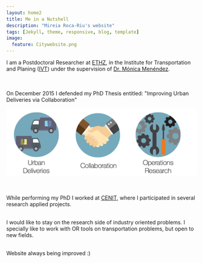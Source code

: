 ```yaml
---
layout: home2
title: Me in a Nutshell
description: "Mireia Roca-Riu's website"
tags: [Jekyll, theme, responsive, blog, template]
image:
  feature: Citywebsite.png
---
```


I am a Postdoctoral Researcher at [ETHZ](https://www.ethz.ch/en.html), in the Institute for Transportation and Planing ([IVT](http://www.ivt.ethz.ch/index_EN)) under the supervision of [Dr. Mónica Menéndez](http://www.ivt.ethz.ch/people/mmenendez/index_EN).
<br/>  
<br/>

On December 2015 I defended my PhD Thesis entitled: "Improving Urban Deliveries via Collaboration"
<br/>


![alt text](/images/Tesis.png "Scheme Thesis") <br/>
<br/>
<br/>

While performing my PhD I worked at [CENIT](http://cenit.es/), where I participated in several research applied projects.<br/>
<br/>

I would like to stay on the research side of industry oriented problems.
I specially like to work with OR tools on transportation problems, but open to new fields. <br/>
<br/>

Website always being improved :)

